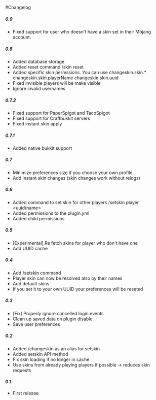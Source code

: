 #Changelog

##### 0.9

* Fixed support for user who doesn't have a skin set in their Mojang account.

##### 0.8

* Added database storage
* Added reset command /skin reset
* Added specific skin permssions. You can use changeskin.skin.* changeskin.skin.playerName changeskin.skin.uuid
* Fixed invisible players will be make visible
* Ignore invalid usernames

##### 0.7.2

* Fixed support for PaperSpigot and TacoSpigot
* Fixed support for Craftbukkit servers
* Fixed instant skin apply

##### 0.7.1

* Added native bukkit support

##### 0.7

* Minimize preferences size if you choose your own profile
* Add instant skin changes (skin changes work without relogs)

##### 0.6

* Added command to set skin for other players /setskin player <uuid/name>
* Added permissions to the plugin.yml
* Added child permissions

##### 0.5

* [Experimental] Re fetch skins for player who don't have one
* Add UUID cache

##### 0.4

* Add /setskin <playerName> command
* Player skin can now be resolved also by their names
* Add default skins
* If you set it to your own UUID your preferences will be reseted

##### 0.3

* [Fix] Properly ignore cancelled login events
* Clean up saved data on plugin disable
* Save user preferences

##### 0.2

* Added /changeskin as an alias for setskin
* Added setskin API method
* Fix skin loading if no longer in cache
* Use skins from already playing players if possible -> reduces skin requests

#### 0.1

+ First release